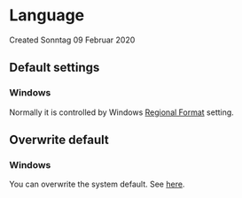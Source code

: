 # Language
Created Sonntag 09 Februar 2020

Default settings
----------------

### Windows
Normally it is controlled by Windows [Regional Format](https://wiki.gnucash.org/wiki/Locale_Settings#System_settings) setting.

Overwrite default
-----------------

### Windows
You can overwrite the system default.
See [here](https://wiki.gnucash.org/wiki/Locale_Settings#Changing_the_Language_on_Windows).

